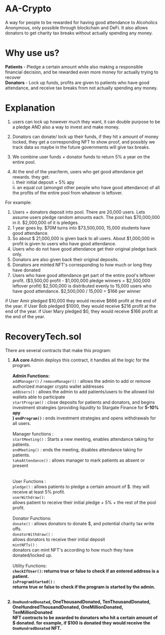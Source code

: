 # AA-Crypto <br/>
A way for people to be rewarded for having good attendance to Alcoholics Anonymous, only possible through blockchain and DeFi. It also allows donators to get charity tax breaks without actually spending any money.<br/>

# Why use us? <br/>
<b> Patients </b> - Pledge a certain amount while also making a responsible financial decision, and be rewarded even more money for actually trying to recover <br/>
<b> Donators </b> - Lock up funds, profits are given to patients who have good attendance, and receive tax breaks from not actually spending any money.

# Explanation <br/>
1. users can lock up however much they want, it can double purpose to be a pledge AND also a way to invest and make money. 

2. Donators can donate/ lock up their funds, if they hit x amount of money locked, they get a corresponding NFT to show proof, and possibly we track data so maybe in the future governments will give tax breaks.

3. We combine user funds + donator funds to return 5% a year on the entire pool.

4. At the end of the year/term, users who get good attendance get rewards. 
they get: <br/>
     i. their initial deposit + 5% apy <br/>
     ii. an equal cut (amongst other people who have good attendance) of all the profits of the entire pool from whatever is leftover. <br/>

For example: 
 1. Users + donators deposit into pool. There are 20,000 users. Lets assume users pledge random amounts each. The pool has $70,000,000 in it. $2,000,000 of it is pledges.
2. 1 year goes by. $70M turns into $73,500,000,   15,000 students have good attendance.
3. So about $  21,000,000  is given back to all users. About $1,000,000 in profit is given to users who have good attendance. 
4. Users who do not have good attendance get their original pledge back only.
5. Donators are also given back their original deposits.
6. Donators are minted NFT's corresponding to how much or long they have donated
7. Users who have good attendance get part of the entire pool's leftover profit. 
($3,500,00 profit - $1,000,000 pledge winners = $2,500,000 leftover profit)
$2,500,000 is distributed evenly to 15,000 users who have good attendance.
$2,500,000 / 15,000 = $166 per winner

if User Amir pledged $10,000 they would receive $666 profit at the end of the year.
if User Bob pledged $1000, they would receive $216 profit at the end of the year.
if User Mary pledged $0, they would receive $166 profit at the end of the year. 


# RecoveryTech.sol <br/>
There are several contracts that make this program: <br/>
1. <b>AA core </b>
Admin deploys this contract, it handles all the logic for the program. <br/><br/>
__<b>Admin Functions:</b>__ <br/>
`addManager()` / `removeManager()`</b> : allows the admin to add or remove authorized manager crypto wallet addresses <br/>
`addUsers()` :</b> allows the admin to add patients/users to the allowed list wallets able to participate <br/>
`startProgram()` : </b> close deposits for patients and donators, and begins investment strategies (providing liquidity to Stargate Finance for <b>5-10% apy <br/>)
`endProgram()` : </b> ends investment strategies and opens withdrawals for all users. <br/> <br/>
 Manager functions : </b> <br/>
 `startMeeting()` : </b> Starts a new meeting, enables attendance taking for patients. <br/>
 `endMeeting()` : </b> ends the meeting, disables attendance taking for patients. <br/>
 `takeAttendance()` : </b> allows manager to mark patients as absent or present <br/> <br/> <br/>
 User Functions : </b> <br/>
 `pledge()` :</b> allows patients to pledge a certain amount of $. they will receive at least 5% profit.<br/>
 `userWithdraw()`: <br/> allows patient to receive their initial pledge + 5% + the rest of the pool profit. <br/> <br/>
Donator Functions: </b> <br/>
 `donate()` : </b> allows donators to donate $, and potential charity tax write offs. <br/>
 `donatorWithdraw()` : <br/> allows donators to receive their initial deposit <br/>
 `mintNFTs()` : <br/> donators can mint NFT's according to how much they have donated/locked up. <br/> <br/>
 Utility Functions: <b> <br/>
 `checkIfUser()`: returns true or false to check if an entered address is a patient. <br/>
 `isProgramStarted()` : <br/> returns true or false to check if the program is started by the admin. <br/> <br/>

2. <b> `OneHundredDonated`, OneThousandDonated, TenThousandDonated, OneHundredThousandDonated, OneMillionDonated, TenMillionDonated </b> <br/>
NFT contracts to be awarded to donators who hit a certain amount of $ donated. for example, if $100 is donated they would receive the `OneHundredDonated` NFT.







